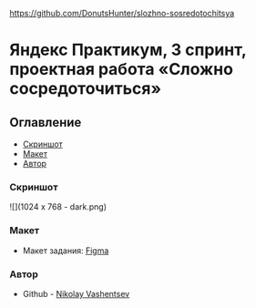 https://github.com/DonutsHunter/slozhno-sosredotochitsya

# Яндекс Практикум, 3 спринт, проектная работа «Сложно сосредоточиться»

## Оглавление

- [Скриншот](#скриншот)
- [Макет](#макет)
- [Автор](#автор)

### Скриншот

![](1024 x 768 - dark.png)

### Макет

- Макет задания: [Figma](https://www.figma.com/design/lCqDbWjgllgJtb2hmCqfyX/%236-%D0%A1%D0%BB%D0%BE%D0%B6%D0%BD%D0%BE-%D1%81%D0%BE%D1%81%D1%80%D0%B5%D0%B4%D0%BE%D1%82%D0%BE%D1%87%D0%B8%D1%82%D1%8C%D1%81%D1%8F?node-id=0-1&t=0WTRndZ6ZHYl4puW-1)

### Автор 

- Github - [Nikolay Vashentsev](https://github.com/DonutsHunter)


